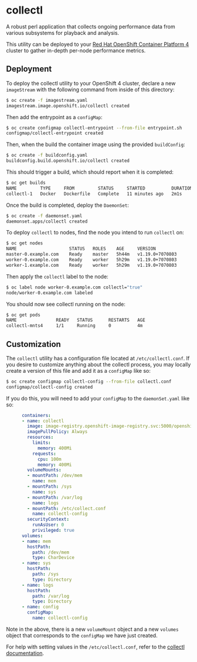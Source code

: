 # collectl
A robust perl application that collects ongoing performance data from various subsystems for playback and analysis.

This utility can be deployed to your [Red Hat OpenShift Container Platform 4](https://www.redhat.com/en/openshift-4) cluster to gather in-depth per-node performance metrics.

## Deployment
To deploy the collectl utility to your OpenShift 4 cluster, declare a new `imageStream` with the following command from inside of this directory:
```bash
$ oc create -f imagestream.yaml
imagestream.image.openshift.io/collectl created
```

Then add the entrypoint as a `configMap`:
```bash
$ oc create configmap collectl-entrypoint --from-file entrypoint.sh
configmap/collectl-entrypoint created
```

Then, when the  build the container image using the provided `buildConfig`:
```bash
$ oc create -f buildconfig.yaml
buildconfig.build.openshift.io/collectl created
```

This should trigger a build, which should report when it is completed:
```bash
$ oc get builds
NAME         TYPE     FROM         STATUS     STARTED          DURATION
collectl-1   Docker   Dockerfile   Complete   11 minutes ago   2m1s
```

Once the build is completed, deploy the `DaemonSet`:
```bash
$ oc create -f daemonset.yaml
daemonset.apps/collectl created
```

To deploy `collectl` to nodes, find the node you intend to run `collectl` on:
```bash
$ oc get nodes
NAME                    STATUS   ROLES    AGE     VERSION
master-0.example.com    Ready    master   5h44m   v1.19.0+7070803
worker-0.example.com    Ready    worker   5h29m   v1.19.0+7070803
worker-1.example.com    Ready    worker   5h29m   v1.19.0+7070803
```

Then apply the `collectl` label to the node:
```bash
$ oc label node worker-0.example.com collectl="true"
node/worker-0.example.com labeled
```

You should now see collectl running on the node:
```bash
$ oc get pods
NAME               READY   STATUS      RESTARTS   AGE
collectl-mnts4     1/1     Running     0          4m
```

## Customization
The `collectl` utility has a configuration file located at `/etc/collectl.conf`.  If you desire to customize anything about the collectl process, you may locally create a version of this file and add it as a `configMap` like so:
```bash
$ oc create configmap collectl-config --from-file collectl.conf
configmap/collectl-config created
```

If you do this, you will need to add your `configMap` to the `daemonSet.yaml` like so:
```yaml
      containers:
      - name: collectl
        image: image-registry.openshift-image-registry.svc:5000/openshift4-debug/collectl
        imagePullPolicy: Always
        resources:
          limits:
            memory: 400Mi
          requests:
            cpu: 100m
            memory: 400Mi
        volumeMounts:
        - mountPath: /dev/mem
          name: mem
        - mountPath: /sys
          name: sys
        - mountPath: /var/log
          name: logs
        - mountPath: /etc/collect.conf
          name: collectl-config
        securityContext:
          runAsUser: 0
          privileged: true
      volumes:
      - name: mem
        hostPath:
          path: /dev/mem
          type: CharDevice
      - name: sys
        hostPath:
          path: /sys
          type: Directory
      - name: logs
        hostPath:
          path: /var/log
          type: Directory
      - name: config
        configMap:
          name: collectl-config 
```

Note in the above, there is a new `volumeMount` object and a new `volumes` object that corresponds to the `configMap` we have just created.

For help with setting values in the `/etc/collectl.conf`, refer to the [collectl documentation](http://collectl.sourceforge.net/).